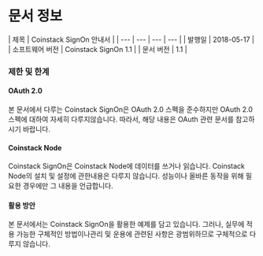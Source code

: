 # 문서 정보

| 제목 | Coinstack SignOn 안내서 |
| --- | --- | --- | --- |
| 발행일 | 2018-05-17 |
| 소프트웨어 버전 | Coinstack SignOn 1.1 |
| 문서 버전 | 1.1 |

### 제한 및 한계

#### OAuth 2.0

본 문서에서 다루는 Coinstack SignOn은 OAuth 2.0 스펙을 준수하지만 OAuth 2.0 스펙에 대하여 자세히 다루지않습니다. 따라서, 해당 내용은 OAuth 관련 문서를 참고하시기 바랍니다.

#### Coinstack Node

Coinstack SignOn은 Coinstack Node에 데이터를 쓰거나 읽습니다. Coinstack Node의 설치 및 설정에 관한내용은 다루지 않습니다. 성능이나 올바른 동작을 위해 필요한 경우에만 그 내용을 언급합니다.

#### 활용 방안

본 문서에서는 Coinstack SignOn을 활용한 예제를 담고 있습니다. 그러나, 실무에 적용 가능한 구체적인 방법이나관리 및 운용에 관련된 사항은 광범위하므로 구체적으로 다루지 않습니다.

